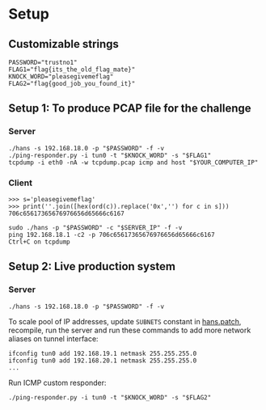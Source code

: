 # Setup

## Customizable strings

```
PASSWORD="trustno1"
FLAG1="flag{its_the_old_flag_mate}"
KNOCK_WORD="pleasegivemeflag"
FLAG2="flag{good_job_you_found_it}"
```

## Setup 1: To produce PCAP file for the challenge

### Server

```
./hans -s 192.168.18.0 -p "$PASSWORD" -f -v
./ping-responder.py -i tun0 -t "$KNOCK_WORD" -s "$FLAG1"
tcpdump -i eth0 -nA -w tcpdump.pcap icmp and host "$YOUR_COMPUTER_IP"
```

### Client

```
>>> s='pleasegivemeflag'
>>> print(''.join([hex(ord(c)).replace('0x','') for c in s]))
706c65617365676976656d65666c6167

sudo ./hans -p "$PASSWORD" -c "$SERVER_IP" -f -v
ping 192.168.18.1 -c2 -p 706c65617365676976656d65666c6167
Ctrl+C on tcpdump
```


## Setup 2: Live production system

### Server

```
./hans -s 192.168.18.0 -p "$PASSWORD" -f -v
```

To scale pool of IP addresses, update `SUBNETS` constant in [hans.patch](hans.patch), recompile, run the server and run these commands to add more network aliases on tunnel interface:

```
ifconfig tun0 add 192.168.19.1 netmask 255.255.255.0
ifconfig tun0 add 192.168.20.1 netmask 255.255.255.0
...
```

Run ICMP custom responder:

```
./ping-responder.py -i tun0 -t "$KNOCK_WORD" -s "$FLAG2"
```
